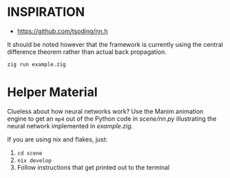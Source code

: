 # INSPIRATION
- https://github.com/tsoding/nn.h

It should be noted however that the framework is currently using the central difference theorem rather than actual back propagation.
```bash
zig run example.zig
```

# Helper Material

Clueless about how neural networks work? Use the Manim animation engine to get an `mp4` out of the Python code in *scene/nn.py* illustrating the neural network implemented in *example.zig*.

If you are using nix and flakes, just:
1. `cd scene`
2. `nix develop`
3. Follow instructions that get printed out to the terminal
